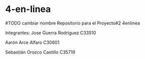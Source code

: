 # 4-en-linea
#TODO cambiar nombre
Repositorio para el Proyecto#2 4enlinea

Integrantes:
Jose Guerra Rodríguez C33510

Aarón Arce Alfaro C30601

Sebastián Orozco Castillo C35719

